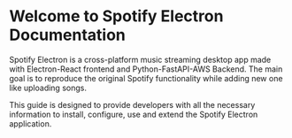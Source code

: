 # Welcome to Spotify Electron Documentation

Spotify Electron is a cross-platform music streaming desktop app made with Electron-React frontend and Python-FastAPI-AWS Backend. The main goal is to reproduce the original Spotify functionality while adding new one like uploading songs.

This guide is designed to provide developers with all the necessary information to install, configure, use and extend the Spotify Electron application.
